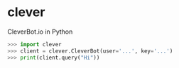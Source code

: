 # clever
CleverBot.io in Python

```python
>>> import clever
>>> client = clever.CleverBot(user='...', key='...')
>>> print(client.query("Hi"))
    
```
